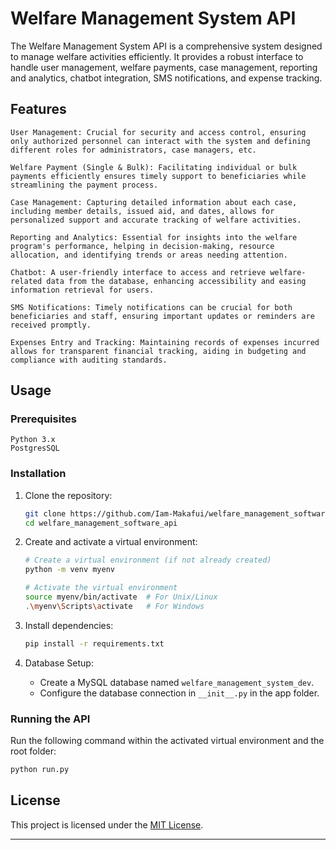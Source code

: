 # Welfare Management System API

The Welfare Management System API is a comprehensive system designed to manage welfare activities efficiently. It provides a robust interface to handle user management, welfare payments, case management, reporting and analytics, chatbot integration, SMS notifications, and expense tracking.

## Features

    User Management: Crucial for security and access control, ensuring only authorized personnel can interact with the system and defining different roles for administrators, case managers, etc.

    Welfare Payment (Single & Bulk): Facilitating individual or bulk payments efficiently ensures timely support to beneficiaries while streamlining the payment process.

    Case Management: Capturing detailed information about each case, including member details, issued aid, and dates, allows for personalized support and accurate tracking of welfare activities.

    Reporting and Analytics: Essential for insights into the welfare program's performance, helping in decision-making, resource allocation, and identifying trends or areas needing attention.

    Chatbot: A user-friendly interface to access and retrieve welfare-related data from the database, enhancing accessibility and easing information retrieval for users.

    SMS Notifications: Timely notifications can be crucial for both beneficiaries and staff, ensuring important updates or reminders are received promptly.

    Expenses Entry and Tracking: Maintaining records of expenses incurred allows for transparent financial tracking, aiding in budgeting and compliance with auditing standards.

## Usage

### Prerequisites

    Python 3.x
    PostgresSQL
    
### Installation

1. Clone the repository:
    ```bash
    git clone https://github.com/Iam-Makafui/welfare_management_software_api.git
    cd welfare_management_software_api
    ```

2. Create and activate a virtual environment:
    ```bash
    # Create a virtual environment (if not already created)
    python -m venv myenv

    # Activate the virtual environment
    source myenv/bin/activate  # For Unix/Linux
    .\myenv\Scripts\activate   # For Windows
    ```

3. Install dependencies:
    ```bash
    pip install -r requirements.txt
    ```

4. Database Setup:
    - Create a MySQL database named `welfare_management_system_dev`.
    - Configure the database connection in `__init__.py` in the app folder.

### Running the API

Run the following command within the activated virtual environment and the root folder:
```bash
python run.py
```

## License

This project is licensed under the [MIT License](LICENSE).

---
